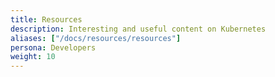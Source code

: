 ```yaml
---
title: Resources
description: Interesting and useful content on Kubernetes
aliases: ["/docs/resources/resources"]
persona: Developers
weight: 10
---
```

